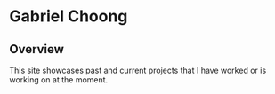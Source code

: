 # Gabriel Choong

## Overview

This site showcases past and current projects that I have worked or is working on at the moment.
